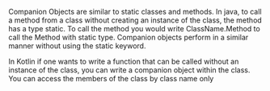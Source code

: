 Companion Objects are similar to static classes and methods. In java, to call a method from a class without creating an instance of the class, the method has a type static. To call the method you would write ClassName.Method to call the Method with static type. Companion objects perform in a similar manner without using the static keyword. 

In Kotlin if one wants to write a function that can be called without an instance of the class, you can write a companion object within the class. You can access the members of the class by class name only 